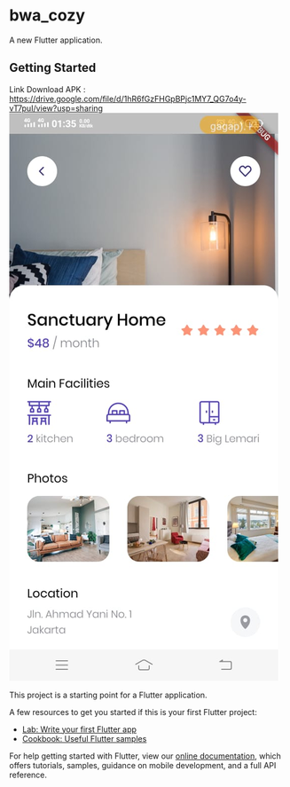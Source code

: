 # bwa_cozy
A new Flutter application.

## Getting Started
Link Download APK : https://drive.google.com/file/d/1hR6fGzFHGpBPjc1MY7_QG7o4y-vT7puI/view?usp=sharing
![Test Image 1](https://raw.githubusercontent.com/teguhris/bwa-cozy/main/bwa-cozy.jpeg)


This project is a starting point for a Flutter application.

A few resources to get you started if this is your first Flutter project:

- [Lab: Write your first Flutter app](https://flutter.dev/docs/get-started/codelab)
- [Cookbook: Useful Flutter samples](https://flutter.dev/docs/cookbook)

For help getting started with Flutter, view our
[online documentation](https://flutter.dev/docs), which offers tutorials,
samples, guidance on mobile development, and a full API reference.
